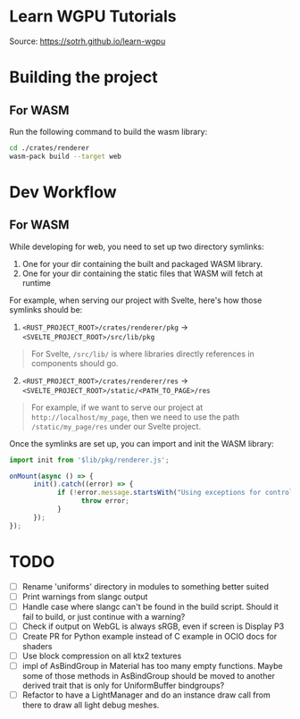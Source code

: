 # Learn WGPU Tutorials
Source: https://sotrh.github.io/learn-wgpu

# Building the project
## For WASM
Run the following command to build the wasm library:
```bash
cd ./crates/renderer
wasm-pack build --target web
```

# Dev Workflow
## For WASM
While developing for web, you need to set up two directory symlinks:
1. One for your dir containing the built and packaged WASM library.
2. One for your dir containing the static files that WASM will fetch at runtime

For example, when serving our project with Svelte, here's how those symlinks should be:
1. `<RUST_PROJECT_ROOT>/crates/renderer/pkg` -> `<SVELTE_PROJECT_ROOT>/src/lib/pkg`
> For Svelte, `/src/lib/` is where libraries directly references in components should go.

2. `<RUST_PROJECT_ROOT>/crates/renderer/res` -> `<SVELTE_PROJECT_ROOT>/static/<PATH_TO_PAGE>/res`
> For example, if we want to serve our project at `http://localhost/my_page`, then we
> need to use the path `/static/my_page/res` under our Svelte project.

Once the symlinks are set up, you can import and init the WASM library:
```typescript
import init from '$lib/pkg/renderer.js';

onMount(async () => {
      init().catch((error) => {
            if (!error.message.startsWith("Using exceptions for control flow,")) {
                  throw error;
            }
      });
});
```
 
# TODO
- [ ] Rename 'uniforms' directory in modules to something better suited
- [ ] Print warnings from slangc output
- [ ] Handle case where slangc can't be found in the build script. Should it fail to build, or just continue with a warning?
- [ ] Check if output on WebGL is always sRGB, even if screen is Display P3
- [ ] Create PR for Python example instead of C example in OCIO docs for shaders
- [ ] Use block compression on all ktx2 textures
- [ ] impl of AsBindGroup in Material has too many empty functions. Maybe some of those methods in AsBindGroup should be moved to another derived trait that is only for UniformBuffer bindgroups?
- [ ] Refactor to have a LightManager and do an instance draw call from there to draw all light debug meshes.
